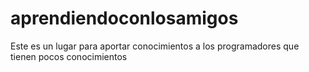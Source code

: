 # aprendiendoconlosamigos
Este es un lugar para aportar conocimientos a los programadores que tienen pocos conocimientos
